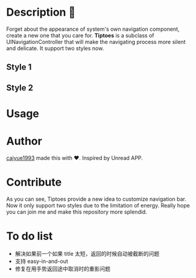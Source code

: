 
# Description 🍃
Forget about the appearance of system's own navigation component, create a new one that you care for. **Tiptoes** is a subclass of UINavigationController that will make the navigating process more silent and delicate. It support two styles now. 
## Style 1

## Style 2

# Usage

# Author
[caiyue1993](https://github.com/caiyue1993) made this with ❤️. Inspired by Unread APP.

# Contribute
As you can see, Tiptoes provide a new idea to customize navigation bar. Now it only support two styles due to the limitation of energy. Really hope you can join me and make this repository more splendid.

# To do list

- 解决如果前一个如果 title 太短，返回的时候自动被截断的问题
- 支持 easy-in-and-out
- 修复在用手势返回途中取消时的重影问题

